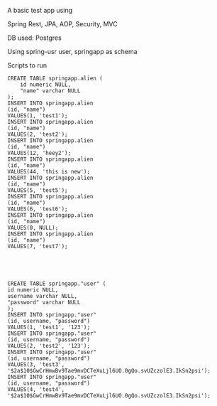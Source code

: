 A basic test app using

Spring Rest, JPA, AOP, Security, MVC

DB used: Postgres


Using spring-usr user, springapp as schema

Scripts to run

    CREATE TABLE springapp.alien (
    	id numeric NULL,
    	"name" varchar NULL
    );
    INSERT INTO springapp.alien
    (id, "name")
    VALUES(1, 'test1');
    INSERT INTO springapp.alien
    (id, "name")
    VALUES(2, 'test2');
    INSERT INTO springapp.alien
    (id, "name")
    VALUES(12, 'heey2');
    INSERT INTO springapp.alien
    (id, "name")
    VALUES(44, 'this is new');
    INSERT INTO springapp.alien
    (id, "name")
    VALUES(5, 'test5');
    INSERT INTO springapp.alien
    (id, "name")
    VALUES(6, 'test6');
    INSERT INTO springapp.alien
    (id, "name")
    VALUES(0, NULL);
    INSERT INTO springapp.alien
    (id, "name")
    VALUES(7, 'test7');





    CREATE TABLE springapp."user" (
    id numeric NULL,
    username varchar NULL,
    "password" varchar NULL
    );
    INSERT INTO springapp."user"
    (id, username, "password")
    VALUES(1, 'test1', '123');
    INSERT INTO springapp."user"
    (id, username, "password")
    VALUES(2, 'test2', '123');
    INSERT INTO springapp."user"
    (id, username, "password")
    VALUES(3, 'test3', '$2a$10$GwCrHmwBv9Tae9mvDCTeXuLjl6UO.0gQo.svUZczolE3.IkSn2psi');
    INSERT INTO springapp."user"
    (id, username, "password")
    VALUES(4, 'test4', '$2a$10$GwCrHmwBv9Tae9mvDCTeXuLjl6UO.0gQo.svUZczolE3.IkSn2psi');